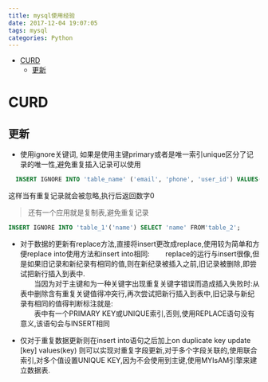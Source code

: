 ```yaml
---
title: mysql使用经验
date: 2017-12-04 19:07:05
tags: mysql
categories: Python
---
```

<!-- TOC -->

- [CURD](#CURD)
  - [更新](#%E6%9B%B4%E6%96%B0)

<!-- /TOC -->
<!--more-->
# CURD

## 更新

- 使用ignore关键词, 如果是使用主键primary或者是唯一索引unique区分了记录的唯一性,避免重复插入记录可以使用

```sql
  INSERT IGNORE INTO 'table_name' ('email', 'phone', 'user_id') VALUES('test@163.com', '999',  '9999');
```

  这样当有重复记录就会被忽略,执行后返回数字0
  > 还有一个应用就是复制表,避免重复记录

```sql
INSERT IGNORE INTO 'table_1'('name') SELECT 'name' FROM'table_2';
```

- 对于数据的更新有replace方法,直接将insert更改成replace,使用较为简单和方便replace into使用方法和insert into相同:
&emsp;&emsp;replace的运行与insert很像,但是如果旧记录和新纪录有相同的值,则在新纪录被插入之前,旧记录被删除,即尝试把新行插入到表中.  
&emsp;&emsp;当因为对于主键和为一种关键字出现重复关键字错误而造成插入失败时:从表中删除含有重复关键值得冲突行,再次尝试把新行插入到表中,旧记录与新纪录有相同的值得判断标注就是:  
&emsp;&emsp;表中有一个PRIMARY KEY或UNIQUE索引,否则,使用REPLACE语句没有意义,该语句会与INSERT相同

- 仅对于重复数据更新则在insert into语句之后加上on duplicate key update [key] values(key) 则可以实现对重复字段更新,对于多个字段关联的,使用联合索引,对多个值设置UNIQUE KEY,因为不会使用到主键,使用MYIsAM引擎来建立数据表.
